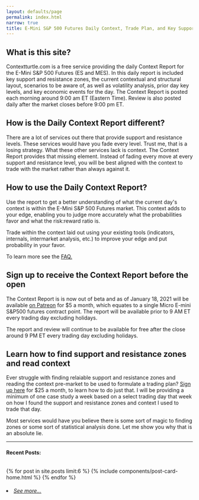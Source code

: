 ```yaml
---
layout: defaults/page
permalink: index.html
narrow: true
title: E-Mini S&P 500 Futures Daily Context, Trade Plan, and Key Support/Resistance Zones for Day Traders
---
```


## What is this site?

Contextturtle.com is a free service providing the daily Context Report for the E-Mini S&P 500 Futures (ES and MES). In this daily report is included key support and resistance zones, the current contextual and structural layout, scenarios to be aware of, as well as volatility analysis, prior day key levels, and key economic events for the day. The Context Report is posted each morning around 9:00 am ET (Eastern Time). Review is also posted daily after the market closes before 9:00 pm ET.

## How is the Daily Context Report different?

There are a lot of services out there that provide support and resistance levels. These services would have you fade every level. Trust me, that is a losing strategy. What these other services lack is context. The Context Report provides that missing element. Instead of fading every move at every support and resistance level, you will be best aligned with the context to trade with the market rather than always against it.

## How to use the Daily Context Report?

Use the report to get a better understanding of what the current day's context is within the E-Mini S&P 500 Futures market. This context adds to your edge, enabling you to judge more accurately what the probabilities favor and what the risk:reward ratio is. 

Trade within the context laid out using your existing tools (indicators, internals, intermarket analysis, etc.) to improve your edge and put probability in your favor.

To learn more see the [FAQ.]({{site.baseurl}}/faq.html)

## Sign up to receive the Context Report before the open

The Context Report is is now out of beta and as of January 18, 2021 will be available [on Patreon](https://www.patreon.com/contextturtle) for $5 a month, which equates to a single Micro E-mini S&P500 futures contract point. The report will be available prior to 9 AM ET every trading day excluding holidays.

The report and review will continue to be available for free after the close around 9 PM ET every trading day excluding holidays.

## Learn how to find support and resistance zones and read context

Ever struggle with finding relaiable support and resistance zones and reading the context pre-market to be used to formulate a trading plan? [Sign up here](https://www.patreon.com/contextturtle) for $25 a month, to learn how to do just that. I will be providing a minimum of one case study a week based on a select trading day that week on how I found the support and resistance zones and context I used to trade that day. 

Most services would have you believe there is some sort of magic to finding zones or some sort of statistical analysis done. Let me show you why that is an absolute lie.

<hr />

#### Recent Posts:
<pre></pre>

{% for post in site.posts limit:6 %}
{% include components/post-card-home.html %}
{% endfor %}

<h5 style="font-weight: normal;">
    <li><a href="{{site.baseurl}}/list/archive.html">See more...</a></li>
</h5>

